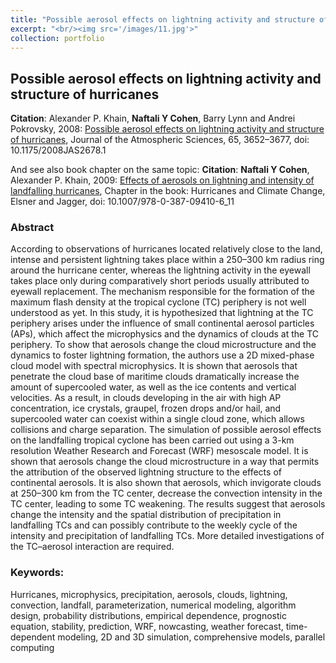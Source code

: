 ```yaml
---
title: "Possible aerosol effects on lightning activity and structure of hurricanes"
excerpt: "<br/><img src='/images/11.jpg'>"
collection: portfolio
---
```



## Possible aerosol effects on lightning activity and structure of hurricanes

**Citation**: Alexander P. Khain, **Naftali Y Cohen**, Barry Lynn and Andrei Pokrovsky, 2008: [Possible aerosol effects on lightning activity and structure of hurricanes](https://journals.ametsoc.org/doi/abs/10.1175/2008JAS2678.1), Journal of the Atmospheric Sciences, 65, 3652–3677, doi: 10.1175/2008JAS2678.1

And see also book chapter on the same topic: 
**Citation**: **Naftali Y Cohen**, Alexander P. Khain, 2009: [Effects of aerosols on lightning and intensity of landfalling hurricanes](https://link.springer.com/chapter/10.1007/978-0-387-09410-6_11), Chapter in the book: Hurricanes and Climate Change, Elsner and Jagger, doi: 10.1007/978-0-387-09410-6_11

### Abstract

According to observations of hurricanes located relatively close to the land, intense and persistent lightning takes place within a 250–300 km radius ring around the hurricane center, whereas the lightning activity in the eyewall takes place only during comparatively short periods usually attributed to eyewall replacement. The mechanism responsible for the formation of the maximum flash density at the tropical cyclone (TC) periphery is not well understood as yet. In this study, it is hypothesized that lightning at the TC periphery arises under the influence of small continental aerosol particles (APs), which affect the microphysics and the dynamics of clouds at the TC periphery. To show that aerosols change the cloud microstructure and the dynamics to foster lightning formation, the authors use a 2D mixed-phase cloud model with spectral microphysics. It is shown that aerosols that penetrate the cloud base of maritime clouds dramatically increase the amount of supercooled water, as well as the ice contents and vertical velocities. As a result, in clouds developing in the air with high AP concentration, ice crystals, graupel, frozen drops and/or hail, and supercooled water can coexist within a single cloud zone, which allows collisions and charge separation. The simulation of possible aerosol effects on the landfalling tropical cyclone has been carried out using a 3-km resolution Weather Research and Forecast (WRF) mesoscale model. It is shown that aerosols change the cloud microstructure in a way that permits the attribution of the observed lightning structure to the effects of continental aerosols. It is also shown that aerosols, which invigorate clouds at 250–300 km from the TC center, decrease the convection intensity in the TC center, leading to some TC weakening. The results suggest that aerosols change the intensity and the spatial distribution of precipitation in landfalling TCs and can possibly contribute to the weekly cycle of the intensity and precipitation of landfalling TCs. More detailed investigations of the TC–aerosol interaction are required.


### Keywords:

Hurricanes, microphysics, precipitation, aerosols, clouds, lightning, convection, landfall, parameterization, numerical modeling, algorithm design, probability distributions, empirical dependence, prognostic equation, stability, prediction, WRF, nowcasting, weather forecast, time-dependent modeling, 2D and 3D simulation, comprehensive models, parallel computing
